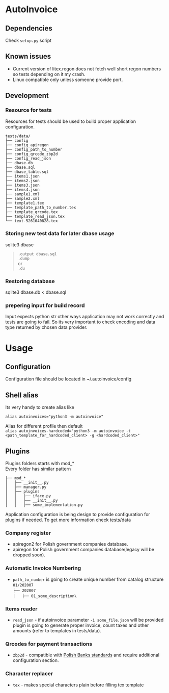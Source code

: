 AutoInvoice
====================

Dependencies
--------------------

Check ```setup.py``` script

Known issues
--------------------
- Current version of litex.regon does not fetch well short regon numbers so tests depending on it my crash.
- Linux compatible only unless someone provide port.

Development
--------------------

### Resource for tests
Resources for tests should be used to build proper application configuration.
```
tests/data/
├── config
├── config_apiregon
├── config_path_to_number
├── config_qrcode_zbp2d
├── config_read_json
├── dbase.db
├── dbase.sql
├── dbase_table.sql
├── items1.json
├── items2.json
├── items3.json
├── items4.json
├── sample1.xml
├── sample2.xml
├── template1.tex
├── template_path_to_number.tex
├── template_qrcode.tex
├── template_read_json.tex
└── text-5261040828.tex
```

### Storing new test data for later dbase usage
sqlite3 dbase  
>``.output dbase.sql``  
>``.dump``  
or  
>``.du``

### Restoring database
sqlite3 dbase.db < dbase.sql

### prepering input for build record
Input expects python str other ways application may not work correctly and tests are going to fail.
So its very important to check encoding and data type returned by chosen data provider.

Usage
===========

 Configuration
-----------
Configuration file should be located in ~/.autoinvoice/config

Shell alias
-----------
Its very handy to create alias like

``alias autoinvoices="python3 -m autoinvoice"``

Alias for different profile then default\
``alias autoinvoices-hardcoded="python3 -m autoinvoice -t <path_template_for_hardcoded_client> -g <hardcoded_client>"``

Plugins
-----------
Plugins folders starts with mod_*\
Every folder has similar pattern
```
├── mod_*
│   ├── __init__.py
│   ├── manager.py
│   ├── plugins
│   │   ├── iface.py
│   │   ├── __init__.py
│   │   ├── some_implementation.py
```
Application configuration is being design to provide configuration for plugins if needed. To get more information check tests/data

### Company register

- apiregon2 for Polish government companies database.
- apiregon for Polish government companies database(legacy will be dropped soon).

### Automatic Invoice Numbering

- ```path_to_number``` is going to create unique number from catalog structure ```01/202007``` \
```├── 202007```\
```│   ├── 01_some_description\```

### Items reader

- ```read_json``` - if autoinvoice parameter ```-i some_file.json``` will be provided plugin is going to generate proper invoice,
count taxes and other amounts (refer to templates in tests/data).

### Qrcodes for payment transactions

- ```zbp2d``` - compatible with [Polish Banks standards](https://zbp.pl/public/repozytorium/dla_bankow/rady_i_komitety/bankowosc_elektroczniczna/rada_bankowosc_elektr/zadania/2013.12.03_-_Rekomendacja_-_Standard_2D.pdf)
and require additional configuration section.

### Character replacer

- ```tex``` - makes special characters plain before filling tex template